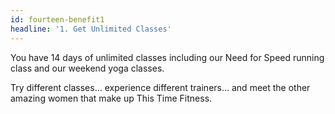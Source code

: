 ```yaml
---
id: fourteen-benefit1
headline: '1. Get Unlimited Classes'
---
```


You have 14 days of unlimited classes including our Need for Speed running class and our weekend yoga classes.

Try different classes… experience different trainers… and meet the other amazing women that make up This Time Fitness.